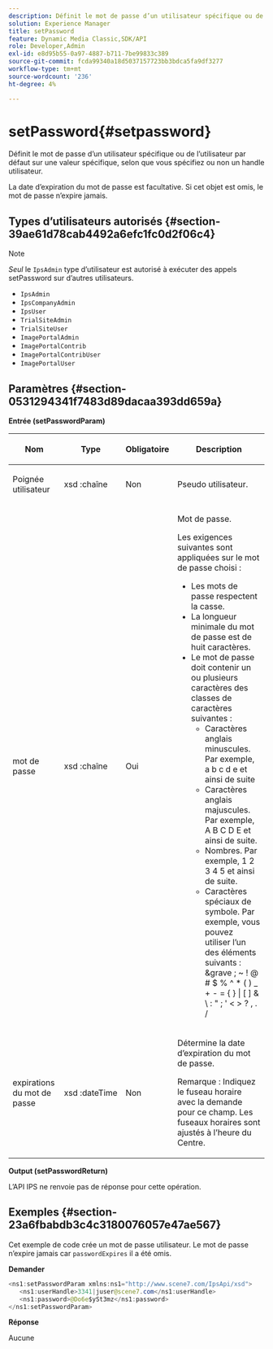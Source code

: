 ```yaml
---
description: Définit le mot de passe d’un utilisateur spécifique ou de l’utilisateur par défaut sur une valeur spécifique, selon que vous spécifiez ou non un handle utilisateur.
solution: Experience Manager
title: setPassword
feature: Dynamic Media Classic,SDK/API
role: Developer,Admin
exl-id: e8d95b55-0a97-4887-b711-7be99833c389
source-git-commit: fcda99340a18d5037157723bb3bdca5fa9df3277
workflow-type: tm+mt
source-wordcount: '236'
ht-degree: 4%

---
```


# setPassword{#setpassword}

Définit le mot de passe d’un utilisateur spécifique ou de l’utilisateur par défaut sur une valeur spécifique, selon que vous spécifiez ou non un handle utilisateur.

La date d’expiration du mot de passe est facultative. Si cet objet est omis, le mot de passe n’expire jamais.

## Types d’utilisateurs autorisés {#section-39ae61d78cab4492a6efc1fc0d2f06c4}

>[!NOTE]
>
>*Seul* le `IpsAdmin` type d’utilisateur est autorisé à exécuter des appels setPassword sur d’autres utilisateurs.

* `IpsAdmin`
* `IpsCompanyAdmin`
* `IpsUser`
* `TrialSiteAdmin`
* `TrialSiteUser`
* `ImagePortalAdmin`
* `ImagePortalContrib`
* `ImagePortalContribUser`
* `ImagePortalUser`

## Paramètres {#section-0531294341f7483d89dacaa393dd659a}

**Entrée (setPasswordParam)**

<table id="table_BF54512811344E0B979C5070354E8048"> 
 <thead> 
  <tr> 
   <th colname="col1" class="entry"> <p>Nom </p> </th> 
   <th colname="col2" class="entry"> <p>Type </p> </th> 
   <th colname="col3" class="entry"> <p>Obligatoire </p> </th> 
   <th colname="col4" class="entry"> <p>Description </p> </th> 
  </tr> 
 </thead>
 <tbody> 
  <tr> 
   <td colname="col1"> <p> <span class="codeph"><span class="varname"> Poignée </span> utilisateur </span> </p> </td> 
   <td colname="col2"> <p> <span class="codeph"> xsd :chaîne </span> </p> </td> 
   <td colname="col3"> <p>Non </p> </td> 
   <td colname="col4"> <p>Pseudo utilisateur. </p> </td> 
  </tr> 
  <tr> 
   <td colname="col1"> <p> <span class="codeph"><span class="varname"> mot de passe </span> </span> </p> </td> 
   <td colname="col2"> <p> <span class="codeph"> xsd :chaîne </span> </p> </td> 
   <td colname="col3"> <p>Oui </p> </td> 
   <td colname="col4"> <p>Mot de passe. </p> <p>Les exigences suivantes sont appliquées sur le mot de passe choisi : </p> <p> 
     <ul id="ul_E5BE3621127C476788412174584075B3"> 
      <li id="li_0132852AFD774659A0224C450F19418C">Les mots de passe respectent la casse. </li> 
      <li id="li_71224B3A89C8461AB689BAD383EC8CEA">La longueur minimale du mot de passe est de huit caractères. </li> 
      <li id="li_C21B6843EA734D1ABE0580185F775408">Le mot de passe doit contenir un ou plusieurs caractères des classes de caractères suivantes : 
       <ul id="ul_D5D3911AD6214035BBD2AB8350A459C7"> 
        <li id="li_6E3F084100104F2CBCF130EF8852C7B7">Caractères anglais minuscules. Par exemple, <span class="codeph"> a b c d e </span> et ainsi de suite </li> 
        <li id="li_1FDED8D7348842BC857320D797D41217">Caractères anglais majuscules. Par exemple, <span class="codeph"> A B C D E et ainsi de </span> suite. </li> 
        <li id="li_C3C4D5412AA749F3B78F37B2B696CF80">Nombres. Par exemple, <span class="codeph"> 1 2 3 4 5 </span> et ainsi de suite. </li> 
        <li id="li_2730798F26E74B878BEDE510CD06D8DD">Caractères spéciaux de symbole. Par exemple, vous pouvez utiliser l’un des éléments suivants : <span class="codeph"> &amp;grave ; ~ ! @ # $ % ^ * ( ) _ + - = { } | [ ] &amp; \ : " ; ' &lt; &gt; ? , . / </span> </li> 
       </ul> </li> 
     </ul> </p> </td> 
  </tr> 
  <tr> 
   <td colname="col1"> <p> <span class="codeph"><span class="varname"> expirations du mot de </span> passe </span> </p> </td> 
   <td colname="col2"> <p> <span class="codeph"> xsd :dateTime </span> </p> </td> 
   <td colname="col3"> <p>Non </p> </td> 
   <td colname="col4"> <p>Détermine la date d’expiration du mot de passe. <p>Remarque : Indiquez le fuseau horaire avec la demande pour ce champ. Les fuseaux horaires sont ajustés à l’heure du Centre. </p> </p> </td> 
  </tr> 
 </tbody> 
</table>

**Output (setPasswordReturn)**

L’API IPS ne renvoie pas de réponse pour cette opération.

## Exemples {#section-23a6fbabdb3c4c3180076057e47ae567}

Cet exemple de code crée un mot de passe utilisateur. Le mot de passe n’expire jamais car `passwordExpires` il a été omis.

**Demander**

```java
<ns1:setPasswordParam xmlns:ns1="http://www.scene7.com/IpsApi/xsd">  
   <ns1:userHandle>3341|juser@scene7.com</ns1:userHandle> 
   <ns1:password>@Do6e$ySt3mz</ns1:password> 
</ns1:setPasswordParam>
```

**Réponse**

Aucune
